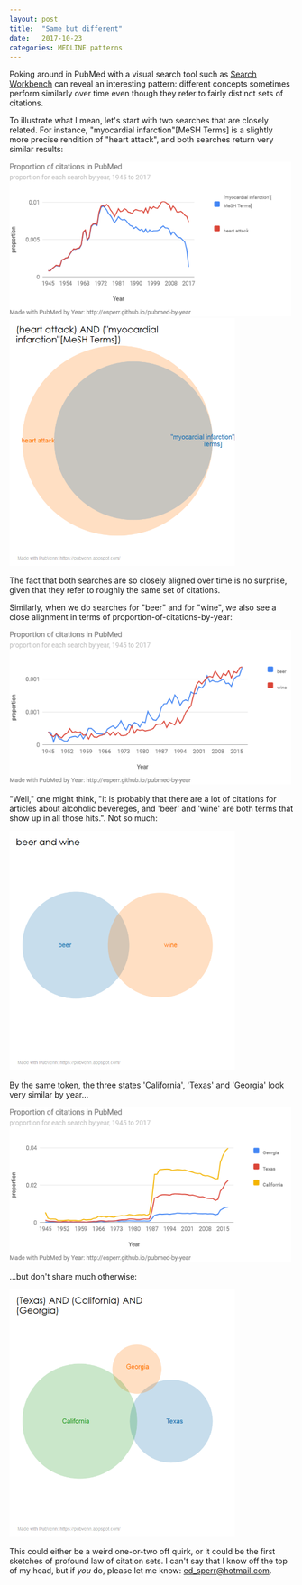 ```yaml
---
layout: post
title:  "Same but different"
date:   2017-10-23
categories: MEDLINE patterns
---
```


Poking around in PubMed with a visual search tool such as [Search Workbench](https://searchworkbench.info) can reveal an interesting pattern: different concepts sometimes perform similarly over time even though they refer to fairly distinct sets of citations.

To illustrate what I mean, let's start with two searches that are closely related. For instance, "myocardial infarction"[MeSH Terms] is a slightly more precise rendition of "heart attack", and both searches return very similar results:

<img src="/assets/sbd_y1.png" width="500">

<img src="/assets/sbd_v1.png" width="400">

The fact that both searches are so closely aligned over time is no surprise, given that they refer to roughly the same set of citations.

Similarly, when we do searches for "beer" and for "wine", we also see a close alignment in terms of  proportion-of-citations-by-year:

<img src="/assets/sbd_y2.png" width="500">

"Well," one might think, "it is probably that there are a lot of citations for articles about alcoholic bevereges, and 'beer' and 'wine' are both terms that show up in all those hits.". Not so much:

<img src="/assets/sbd_v2.png" width="400">

By the same token, the three states 'California', 'Texas' and 'Georgia' look very similar by year...

<img src="/assets/sbd_y3.png" width="500">

...but don't share much otherwise:

<img src="/assets/sbd_v3.png" width="400">

This could either be a weird one-or-two off quirk, or it could be the first sketches of profound law of citation sets. I can't say that I know off the top of my head, but if *you* do, please let me know: <ed_sperr@hotmail.com>.
